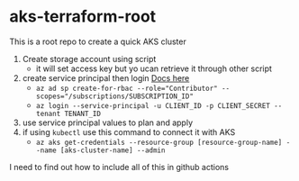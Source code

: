 # aks-terraform-root

This is a root repo to create a quick AKS cluster

1. Create storage account using script 
    - it will set access key but yo ucan retrieve it through other script
2. create service principal then login [Docs here](https://registry.terraform.io/providers/hashicorp/azurerm/latest/docs/guides/service_principal_client_secret)
    - `az ad sp create-for-rbac --role="Contributor" --scopes="/subscriptions/SUBSCRIPTION_ID"`
    - `az login --service-principal -u CLIENT_ID -p CLIENT_SECRET --tenant TENANT_ID`
3. use service principal values to plan and apply
4. if using `kubectl` use this command to connect it with AKS
    - `az aks get-credentials --resource-group [resource-group-name] --name [aks-cluster-name] --admin`

I need to find out how to include all of this in github actions
